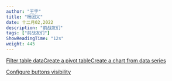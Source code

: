 ```yaml
---
author: "王宇"
title: "杨团义"
date: 十二月02,2022
description: "前战友们"
tags: ["前战友们"]
ShowReadingTime: "12s"
weight: 445
---
```

[Filter table data](#)[Create a pivot table](#)[Create a chart from data series](#)

[Configure buttons visibility](/users/tfac-settings.action)